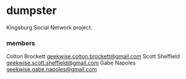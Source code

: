 # dumpster
Kingsburg Social Network project.

### members
Colton Brockett <geekwise.colton.brockett@gmail.com>
Scott Sheffield <geekwise.scott.sheffield@gmail.com>
Gabe Napoles <geekwise.gabe.napoles@gmail.com>
